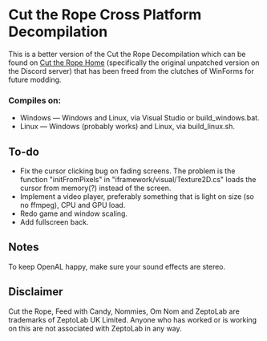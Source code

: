 # Cut the Rope Cross Platform Decompilation

This is a better version of the Cut the Rope Decompilation which can be found on [Cut the Rope Home](https://ctrhome.github.io) (specifically the original unpatched version on the Discord server) that has been freed from the clutches of WinForms for future modding.



### Compiles on:

* Windows — Windows and Linux, via Visual Studio or build\_windows.bat.
* Linux — Windows (probably works) and Linux, via build\_linux.sh.



## To-do

* Fix the cursor clicking bug on fading screens. The problem is the function "initFromPixels" in "iframework/visual/Texture2D.cs" loads the cursor from memory(?) instead of the screen.
* Implement a video player, preferably something that is light on size (so no ffmpeg), CPU and GPU load.
* Redo game and window scaling.
* Add fullscreen back.



## Notes

To keep OpenAL happy, make sure your sound effects are stereo.



## Disclaimer

Cut the Rope, Feed with Candy, Nommies, Om Nom and ZeptoLab are trademarks of ZeptoLab UK Limited. Anyone who has worked or is working on this are not associated with ZeptoLab in any way.

